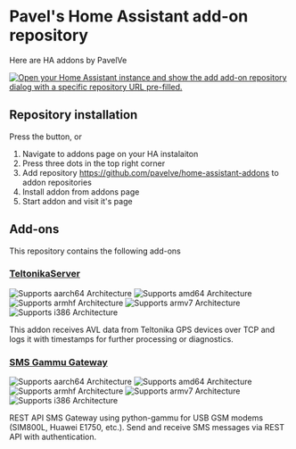 # Pavel's Home Assistant add-on repository

Here are HA addons by PavelVe

[![Open your Home Assistant instance and show the add add-on repository dialog with a specific repository URL pre-filled.](https://my.home-assistant.io/badges/supervisor_add_addon_repository.svg)](https://my.home-assistant.io/redirect/supervisor_add_addon_repository/?repository_url=https%3A%2F%2Fgithub.com%2Fpavelve%2Fhome-assistant-addons)

## Repository installation

Press the button, or
1. Navigate to addons page on your HA instalaiton
2. Press three dots in the top right corner
3. Add repository https://github.com/pavelve/home-assistant-addons to addon repositories
4. Install addon from addons page
5. Start addon and visit it's page

## Add-ons

This repository contains the following add-ons

### [TeltonikaServer](./TeltonikaServer)

![Supports aarch64 Architecture][aarch64-shield]
![Supports amd64 Architecture][amd64-shield]
![Supports armhf Architecture][armhf-shield]
![Supports armv7 Architecture][armv7-shield]
![Supports i386 Architecture][i386-shield]

This addon receives AVL data from Teltonika GPS devices over TCP and logs it with timestamps for further processing or diagnostics.

### [SMS Gammu Gateway](./sms-gammu-gateway)

![Supports aarch64 Architecture][aarch64-shield]
![Supports amd64 Architecture][amd64-shield]
![Supports armhf Architecture][armhf-shield]
![Supports armv7 Architecture][armv7-shield]
![Supports i386 Architecture][i386-shield]

REST API SMS Gateway using python-gammu for USB GSM modems (SIM800L, Huawei E1750, etc.). Send and receive SMS messages via REST API with authentication.


[aarch64-shield]: https://img.shields.io/badge/aarch64-yes-green.svg
[amd64-shield]: https://img.shields.io/badge/amd64-yes-green.svg
[armhf-shield]: https://img.shields.io/badge/armhf-no-red.svg
[armv7-shield]: https://img.shields.io/badge/armv7-yes-green.svg
[i386-shield]: https://img.shields.io/badge/i386-no-red.svg

